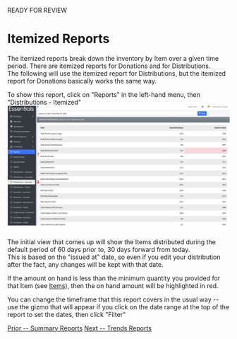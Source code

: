 READY FOR REVIEW

# Itemized Reports

The itemized reports break down the inventory by Item over a given time period.   There are itemized reports for Donations and for Distributions.  
The following will use the itemized report for Distributions,  but the itemized report for Donations basically works the same way.

To show this report,  click on "Reports" in the left-hand menu, then "Distributions - Itemized"
![Initial Itemized Reports view](images/reports/reports_itemized_1.png)

The initial view that comes up will show the Items distributed during the default period of 60 days prior to, 30 days forward from today.  
This is based on the "issued at" date,  so even if you edit your distribution after the fact, any changes will be kept with that date.

If the amount on hand is less than the minimum quantity you provided for that Item (see [Items](inventory_items.md)), then the on hand amount will be highlighted in red.  

You can change the timeframe that this report covers in the usual way -- use the gizmo that will appear if you click on the date range at the top of the report to set the dates, then click "Filter"


[Prior -- Summary Reports](reports_summary_reports.md)    [Next -- Trends Reports](reports_trends.md)